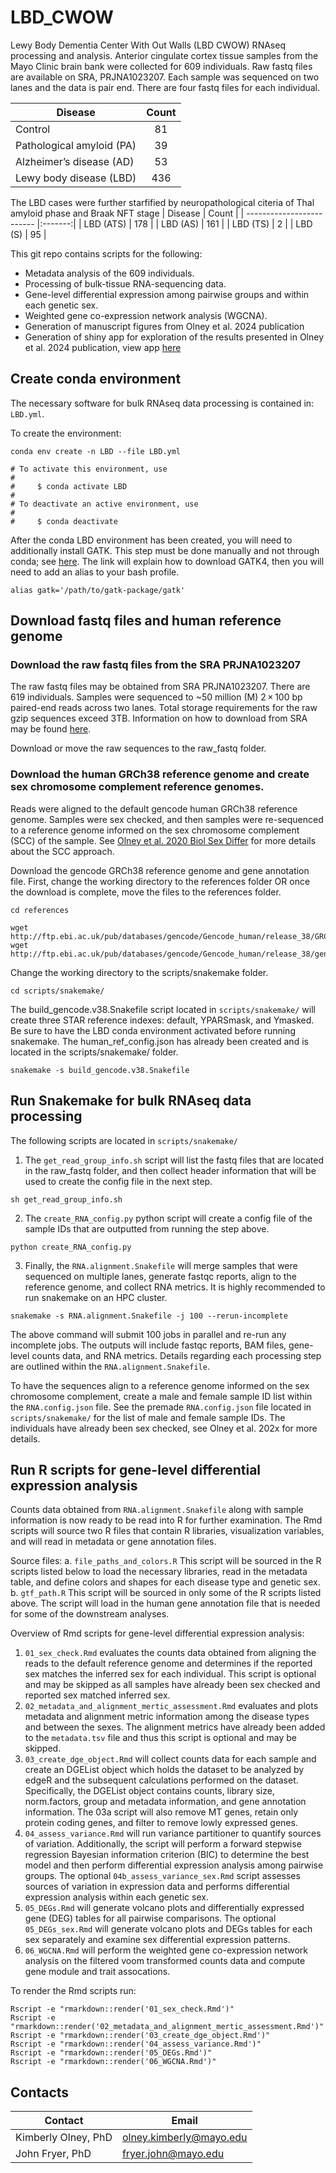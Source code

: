 # LBD_CWOW
Lewy Body Dementia Center With Out Walls (LBD CWOW) RNAseq processing and analysis.
Anterior cingulate cortex tissue samples from the Mayo Clinic brain bank were collected for 609 individuals. 
Raw fastq files are available on SRA, PRJNA1023207. Each sample was sequenced on two lanes and the data is pair end. There are four fastq files for each individual. 

| Disease                   | Count   |
| ------------------------- |:-------:|
| Control                   | 81      |
| Pathological amyloid (PA) | 39      |
| Alzheimer’s disease (AD)  | 53      |
| Lewy body disease (LBD)   | 436     |

The LBD cases were further starfified by neuropathological citeria of Thal amyloid phase and Braak NFT stage 
| Disease                   | Count   |
| ------------------------- |:-------:|
| LBD (ATS)                 | 178     |
| LBD (AS)                  | 161     |
| LBD (TS)                  | 2       |
| LBD (S)                   | 95      |

This git repo contains scripts for the following:
-   Metadata analysis of the 609 individuals. 
-   Processing of bulk-tissue RNA-sequencing data.
-   Gene-level differential expression among pairwise groups and within each genetic sex.
-   Weighted gene co-expression network analysis (WGCNA).  
-   Generation of manuscript figures from Olney et al. 2024 publication 
-   Generation of shiny app for exploration of the results presented in Olney et al. 2024 publication, view app [here](https://fryerlab.shinyapps.io/LBD_CWOW/)


## Create conda environment
The necessary software for bulk RNAseq data processing is contained in: `LBD.yml`.

To create the environment:
```
conda env create -n LBD --file LBD.yml

# To activate this environment, use
#
#     $ conda activate LBD
#
# To deactivate an active environment, use
#
#     $ conda deactivate

```
After the conda LBD environment has been created, you will need to additionally install GATK.
This step must be done manually and not through conda; see [here](https://gatk.broadinstitute.org/hc/en-us/articles/360036194592-Getting-started-with-GATK4). The link will explain how to download GATK4, then you will need to add an alias to your bash profile. 
```
alias gatk='/path/to/gatk-package/gatk'
```
## Download fastq files and human reference genome 
### Download the raw fastq files from the SRA PRJNA1023207
The raw fastq files may be obtained from SRA PRJNA1023207. There are 619 individuals. Samples were sequenced to ~50 million (M) 2 × 100 bp paired-end reads across two lanes. Total storage requirements for the raw gzip sequences exceed 3TB. Information on how to download from SRA may be found [here](https://www.ncbi.nlm.nih.gov/sra/docs/sradownload/). 

Download or move the raw sequences to the raw_fastq folder. 

### Download the human GRCh38 reference genome and create sex chromosome complement reference genomes. 
Reads were aligned to the default gencode human GRCh38 reference genome. Samples were sex checked, and then samples were re-sequenced to a reference genome informed on the sex chromosome complement (SCC) of the sample. See [Olney et al. 2020 Biol Sex Differ](https://bsd.biomedcentral.com/articles/10.1186/s13293-020-00312-9) for more details about the SCC approach. 

Download the gencode GRCh38 reference genome and gene annotation file. First, change the working directory to the references folder OR once the download is complete, move the files to the references folder. 
```
cd references
```
```
wget http://ftp.ebi.ac.uk/pub/databases/gencode/Gencode_human/release_38/GRCh38.primary_assembly.genome.fa.gz
wget http://ftp.ebi.ac.uk/pub/databases/gencode/Gencode_human/release_38/gencode.v38.annotation.gtf.gz
```
Change the working directory to the scripts/snakemake folder. 
```
cd scripts/snakemake/
```
The build_gencode.v38.Snakefile script located in `scripts/snakemake/` will create three STAR reference indexes: default, YPARSmask, and Ymasked. Be sure to have the LBD conda environment activated before running snakemake. The human_ref_config.json has already been created and is located in the scripts/snakemake/ folder. 
```
snakemake -s build_gencode.v38.Snakefile
```


## Run Snakemake for bulk RNAseq data processing 
The following scripts are located in `scripts/snakemake/`
1. The `get_read_group_info.sh` script will list the fastq files that are located in the raw_fastq folder, and then collect header information that will be used to create the config file in the next step. 
```
sh get_read_group_info.sh
```

2. The `create_RNA_config.py` python script will create a config file of the sample IDs that are outputted from running the step above. 
```
python create_RNA_config.py
```

3. Finally, the `RNA.alignment.Snakefile` will merge samples that were sequenced on multiple lanes, generate fastqc reports, align to the reference genome, and collect RNA metrics. It is highly recommended to run snakemake on an HPC cluster. 
```
snakemake -s RNA.alignment.Snakefile -j 100 --rerun-incomplete 
```
The above command will submit 100 jobs in parallel and re-run any incomplete jobs. The outputs will include fastqc reports, BAM files, gene-level counts data, and RNA metrics. Details regarding each processing step are outlined within the `RNA.alignment.Snakefile`. 

To have the sequences align to a reference genome informed on the sex chromosome complement, create a male and female sample ID list within the `RNA.config.json` file. See the premade `RNA.config.json` file located in `scripts/snakemake/` for the list of male and female sample IDs. The individuals have already been sex checked, see Olney et al. 202x for more details. 

## Run R scripts for gene-level differential expression analysis 
Counts data obtained from `RNA.alignment.Snakefile` along with sample information is now ready to be read into R for further examination. The Rmd scripts will source two  R files that contain R libraries, visualization variables, and will read in metadata or gene annotation files. 

Source files:
a. `file_paths_and_colors.R` This script will be sourced in the  R scripts listed below to load the necessary libraries, read in the metadata table, and define colors and shapes for each disease type and genetic sex.
b. `gtf_path.R` This script will be sourced in only some of the R scripts listed above. The script will load in the human gene annotation file that is needed for some of the downstream analyses. 

Overview of Rmd scripts for gene-level differential expression analysis:
1. `01_sex_check.Rmd` evaluates the counts data obtained from aligning the reads to the default reference genome and determines if the reported sex matches the inferred sex for each individual. This script is optional and may be skipped as all samples have already been sex checked and reported sex matched inferred sex. 
2. `02_metadata_and_alignment_mertic_assessment.Rmd` evaluates and plots metadata and alignment metric information among the disease types and between the sexes. The alignment metrics have already been added to the `metadata.tsv` file and thus this script is optional and may be skipped. 
3. `03_create_dge_object.Rmd` will collect counts data for each sample and create an DGEList object which holds the dataset to be analyzed by edgeR and the subsequent calculations performed on the dataset. Specifically, the DGEList object contains counts, library size, norm.factors, group and metadata information, and gene annotation information. The 03a script will also remove MT genes, retain only protein coding genes, and filter to remove lowly expressed genes. 
4. `04_assess_variance.Rmd` will run variance partitioner to quantify sources of variation. Additionally, the script will perform a forward stepwise regression Bayesian information criterion (BIC) to determine the best model and then perform differential expression analysis among pairwise groups. The optional `04b_assess_variance_sex.Rmd` script assesses sources of variation in expression data and performs differential expression analysis within each genetic sex. 
5. `05_DEGs.Rmd` will generate volcano plots and differentially expressed gene (DEG) tables for all pairwise comparisons. The optional `05_DEGs_sex.Rmd` will generate volcano plots and DEGs tables for each sex separately and examine sex differential expression patterns. 
6. `06_WGCNA.Rmd` will perform the weighted gene co-expression network analysis on the filtered voom transformed counts data and compute gene module and trait assocations. 

To render the Rmd scripts run:
```
Rscript -e "rmarkdown::render('01_sex_check.Rmd')"
Rscript -e "rmarkdown::render('02_metadata_and_alignment_mertic_assessment.Rmd')"
Rscript -e "rmarkdown::render('03_create_dge_object.Rmd')"
Rscript -e "rmarkdown::render('04_assess_variance.Rmd')"
Rscript -e "rmarkdown::render('05_DEGs.Rmd')"
Rscript -e "rmarkdown::render('06_WGCNA.Rmd')"
```

## Contacts

| Contact | Email |
| --- | --- |
| Kimberly Olney, PhD | olney.kimberly@mayo.edu |
| John Fryer, PhD | fryer.john@mayo.edu |


